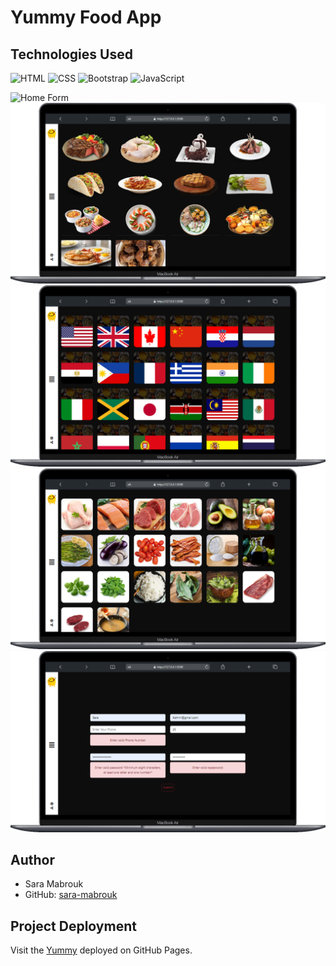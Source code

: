 # Yummy Food App

## Technologies Used

![HTML](https://img.shields.io/badge/HTML5-E34F26?style=flat&logo=HTML5&logoColor=white) ![CSS](https://img.shields.io/badge/CSS3-1572B6?style=flat&logo=CSS3&logoColor=white) ![Bootstrap](https://img.shields.io/badge/Bootstrap-7952B3?style=flat&logo=Bootstrap&logoColor=white) ![JavaScript](https://img.shields.io/badge/JavaScript-F7DF1E?style=flat&logo=JavaScript&logoColor=black)


![Home Form](./image/screens/Macbook-Air-127.0.0.1%20(4).png)
![Categories Form](./image/screenshoots/cato.png)
![Area meals Form](./image/screenshoots/area%20meals.png)
![Ingredients Form](./image/screenshoots/Macbook-Air-127.0.0.1%20(8).png)
![Form](./image/screenshoots/form.png)

## Author

- Sara Mabrouk
- GitHub: [sara-mabrouk](https://github.com/sara-mabrouk)

## Project Deployment

Visit the [Yummy](https://sara-mabrouk.github.io/Yummy/) deployed on GitHub Pages.
